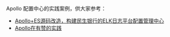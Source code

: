 Apollo 配置中心的实践案例，供大家参考：

* [Apollo+ES源码改造，构建民生银行的ELK日志平台配置管理中心](https://mp.weixin.qq.com/s/VHugn0vgNu4m56V49geC4w)
* [Apollo在有赞的实践](https://mp.weixin.qq.com/s/Ge14UeY9Gm2Hrk--E47eJQ)